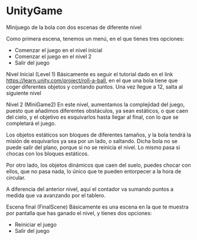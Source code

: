 # UnityGame
Minijuego de la bola con dos escenas de diferente nivel



Como primera escena, tenemos un menú, en el que tienes tres opciones: 
- Comenzar el juego en el nivel inicial
- Comenzar el juego en el nivel 2
- Salir del juego



Nivel Inicial (Level 1)
Básicamente es seguir el tutorial dado en el link https://learn.unity.com/project/roll-a-ball, en el que una bola tiene que coger diferentes objetos y contando puntos. Una vez llegue a 12, salta al siguiente nivel


Nivel 2 (MiniGame2)
En este nivel, aumentamos la complejidad del juego, puesto que añadimos diferentes obstáculos, ya sean estáticos, o que caen del cielo, y el objetivo es esquivarlos hasta llegar al final, con lo que se completará el juego.

Los objetos estáticos son bloques de diferentes tamaños, y la bola tendrá la misión de esquivarlos ya sea por un lado, o saltando. Dicha bola no se puede salir del plano, porque si no se reinicia el nivel. Lo mismo pasa si chocas con los bloques estáticos.

Por otro lado, los objetos dinámicos que caen del suelo, puedes chocar con ellos, que no pasa nada, lo único que te pueden entorpecer a la hora de circular.

A diferencia del anterior nivel, aquí el contador va sumando puntos a medida que va avanzando por el tablero.

Escena final (FinalScene) 
Básicamente es una escena en la que te muestra por pantalla que has ganado el nivel, y tienes dos opciones:
- Reiniciar el juego
- Salir del juego

